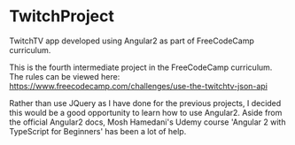 # TwitchProject
TwitchTV app developed using Angular2 as part of FreeCodeCamp curriculum.

This is the fourth intermediate project in the FreeCodeCamp curriculum. The rules can be viewed here:
https://www.freecodecamp.com/challenges/use-the-twitchtv-json-api

Rather than use JQuery as I have done for the previous projects, I decided this would be a good opportunity to learn how to use Angular2.
Aside from the official Angular2 docs, Mosh Hamedani's Udemy course 'Angular 2 with TypeScript for Beginners' has been a lot of help.
